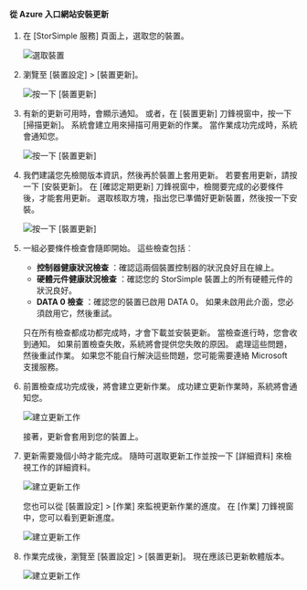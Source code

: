 <!--author=alkohli last changed: 07/07/17-->

#### <a name="to-install-an-update-from-the-azure-portal"></a>從 Azure 入口網站安裝更新

1. 在 [StorSimple 服務] 頁面上，選取您的裝置。

    ![選取裝置](./media/storsimple-8000-install-update4-via-portal/update1.png)

2. 瀏覽至 [裝置設定] > [裝置更新]。

    ![按一下 [裝置更新]](./media/storsimple-8000-install-update4-via-portal/update2.png)

2. 有新的更新可用時，會顯示通知。 或者，在 [裝置更新] 刀鋒視窗中，按一下 [掃描更新]。 系統會建立用來掃描可用更新的作業。 當作業成功完成時，系統會通知您。

    ![按一下 [裝置更新]](./media/storsimple-8000-install-update4-via-portal/update3.png)

3. 我們建議您先檢閱版本資訊，然後再於裝置上套用更新。 若要套用更新，請按一下 [安裝更新]。 在 [確認定期更新] 刀鋒視窗中，檢閱要完成的必要條件後，才能套用更新。 選取核取方塊，指出您已準備好更新裝置，然後按一下安裝。

    ![按一下 [裝置更新]](./media/storsimple-8000-install-update4-via-portal/update4.png)

6. 一組必要條件檢查會隨即開始。 這些檢查包括︰
   
   * **控制器健康狀況檢查** ：確認這兩個裝置控制器的狀況良好且在線上。
   * **硬體元件健康狀況檢查** ：確認您的 StorSimple 裝置上的所有硬體元件的狀況良好。
   * **DATA 0 檢查** ：確認您的裝置已啟用 DATA 0。 如果未啟用此介面，您必須啟用它，然後重試。

    只在所有檢查都成功都完成時，才會下載並安裝更新。 當檢查進行時，您會收到通知。 如果前置檢查失敗，系統將會提供您失敗的原因。 處理這些問題，然後重試作業。 如果您不能自行解決這些問題，您可能需要連絡 Microsoft 支援服務。

7. 前置檢查成功完成後，將會建立更新作業。 成功建立更新作業時，系統將會通知您。
   
    ![建立更新工作](./media/storsimple-8000-install-update4-via-portal/update6.png)
   
    接著，更新會套用到您的裝置上。

9. 更新需要幾個小時才能完成。 隨時可選取更新工作並按一下 [詳細資料]  來檢視工作的詳細資料。

    ![建立更新工作](./media/storsimple-8000-install-update4-via-portal/update8.png)

     您也可以從 [裝置設定] > [作業] 來監視更新作業的進度。 在 [作業] 刀鋒視窗中，您可以看到更新進度。

     ![建立更新工作](./media/storsimple-8000-install-update4-via-portal/update7.png)

10. 作業完成後，瀏覽至 [裝置設定] > [裝置更新]。 現在應該已更新軟體版本。

    ![建立更新工作](./media/storsimple-8000-install-update4-via-portal/update9.png)

